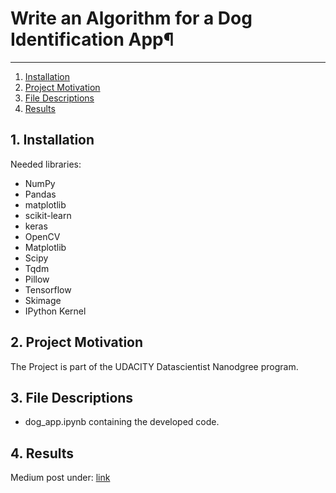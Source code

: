 #  Write an Algorithm for a Dog Identification App¶

--------------------------------------
1. [Installation](#installation)
2. [Project Motivation](#motivation)
3. [File Descriptions](#files)
4. [Results](#results)

## 1. Installation <a name="installation"></a>
Needed libraries:
- NumPy
- Pandas
- matplotlib
- scikit-learn
- keras
- OpenCV
- Matplotlib
- Scipy
- Tqdm
- Pillow
- Tensorflow
- Skimage
- IPython Kernel


## 2. Project Motivation <a name="motivation"></a>
The Project is part of the UDACITY Datascientist Nanodgree program.

## 3. File Descriptions <a name="files"></a>  
- dog_app.ipynb containing the developed code. 

## 4. Results <a name="results"></a>
Medium post under: [link](https://medium.com/@marcel_79290/who-let-the-dogs-out-bd4f106c22b)

